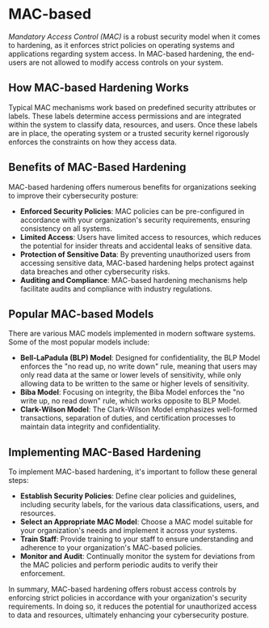 # MAC-based

_Mandatory Access Control (MAC)_ is a robust security model when it comes to hardening, as it enforces strict policies on operating systems and applications regarding system access. In MAC-based hardening, the end-users are not allowed to modify access controls on your system.

## How MAC-based Hardening Works

Typical MAC mechanisms work based on predefined security attributes or labels. These labels determine access permissions and are integrated within the system to classify data, resources, and users. Once these labels are in place, the operating system or a trusted security kernel rigorously enforces the constraints on how they access data.

## Benefits of MAC-Based Hardening

MAC-based hardening offers numerous benefits for organizations seeking to improve their cybersecurity posture:

- **Enforced Security Policies**: MAC policies can be pre-configured in accordance with your organization's security requirements, ensuring consistency on all systems.
- **Limited Access**: Users have limited access to resources, which reduces the potential for insider threats and accidental leaks of sensitive data.
- **Protection of Sensitive Data**: By preventing unauthorized users from accessing sensitive data, MAC-based hardening helps protect against data breaches and other cybersecurity risks.
- **Auditing and Compliance**: MAC-based hardening mechanisms help facilitate audits and compliance with industry regulations.

## Popular MAC-based Models

There are various MAC models implemented in modern software systems. Some of the most popular models include:

- **Bell-LaPadula (BLP) Model**: Designed for confidentiality, the BLP Model enforces the "no read up, no write down" rule, meaning that users may only read data at the same or lower levels of sensitivity, while only allowing data to be written to the same or higher levels of sensitivity.
- **Biba Model**: Focusing on integrity, the Biba Model enforces the "no write up, no read down" rule, which works opposite to BLP Model.
- **Clark-Wilson Model**: The Clark-Wilson Model emphasizes well-formed transactions, separation of duties, and certification processes to maintain data integrity and confidentiality.

## Implementing MAC-Based Hardening

To implement MAC-based hardening, it's important to follow these general steps:

- **Establish Security Policies**: Define clear policies and guidelines, including security labels, for the various data classifications, users, and resources.
- **Select an Appropriate MAC Model**: Choose a MAC model suitable for your organization's needs and implement it across your systems.
- **Train Staff**: Provide training to your staff to ensure understanding and adherence to your organization's MAC-based policies.
- **Monitor and Audit**: Continually monitor the system for deviations from the MAC policies and perform periodic audits to verify their enforcement.

In summary, MAC-based hardening offers robust access controls by enforcing strict policies in accordance with your organization's security requirements. In doing so, it reduces the potential for unauthorized access to data and resources, ultimately enhancing your cybersecurity posture.